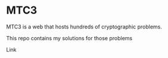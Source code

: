 # MTC3

MTC3 is a web that hosts hundreds of cryptographic problems.

This repo contains my solutions for those problems

<a src="https://www.mysterytwisterc3.org">Link</a>

